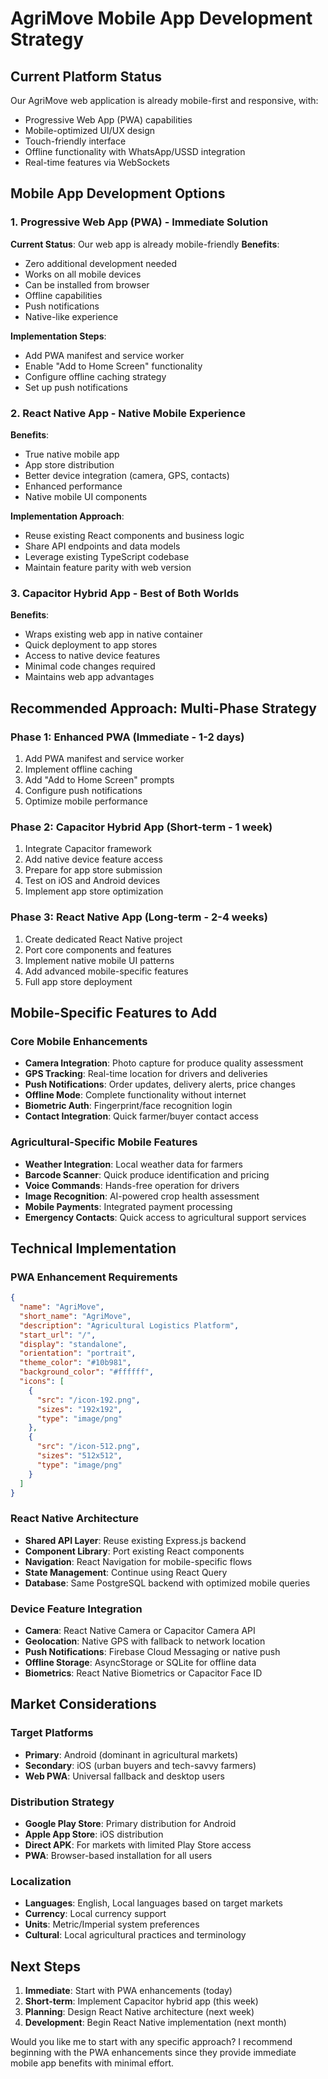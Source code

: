 # AgriMove Mobile App Development Strategy

## Current Platform Status
Our AgriMove web application is already mobile-first and responsive, with:
- Progressive Web App (PWA) capabilities
- Mobile-optimized UI/UX design
- Touch-friendly interface
- Offline functionality with WhatsApp/USSD integration
- Real-time features via WebSockets

## Mobile App Development Options

### 1. Progressive Web App (PWA) - Immediate Solution
**Current Status**: Our web app is already mobile-friendly
**Benefits**:
- Zero additional development needed
- Works on all mobile devices
- Can be installed from browser
- Offline capabilities
- Push notifications
- Native-like experience

**Implementation Steps**:
- Add PWA manifest and service worker
- Enable "Add to Home Screen" functionality
- Configure offline caching strategy
- Set up push notifications

### 2. React Native App - Native Mobile Experience
**Benefits**:
- True native mobile app
- App store distribution
- Better device integration (camera, GPS, contacts)
- Enhanced performance
- Native mobile UI components

**Implementation Approach**:
- Reuse existing React components and business logic
- Share API endpoints and data models
- Leverage existing TypeScript codebase
- Maintain feature parity with web version

### 3. Capacitor Hybrid App - Best of Both Worlds
**Benefits**:
- Wraps existing web app in native container
- Quick deployment to app stores
- Access to native device features
- Minimal code changes required
- Maintains web app advantages

## Recommended Approach: Multi-Phase Strategy

### Phase 1: Enhanced PWA (Immediate - 1-2 days)
1. Add PWA manifest and service worker
2. Implement offline caching
3. Add "Add to Home Screen" prompts
4. Configure push notifications
5. Optimize mobile performance

### Phase 2: Capacitor Hybrid App (Short-term - 1 week)
1. Integrate Capacitor framework
2. Add native device feature access
3. Prepare for app store submission
4. Test on iOS and Android devices
5. Implement app store optimization

### Phase 3: React Native App (Long-term - 2-4 weeks)
1. Create dedicated React Native project
2. Port core components and features
3. Implement native mobile UI patterns
4. Add advanced mobile-specific features
5. Full app store deployment

## Mobile-Specific Features to Add

### Core Mobile Enhancements
- **Camera Integration**: Photo capture for produce quality assessment
- **GPS Tracking**: Real-time location for drivers and deliveries
- **Push Notifications**: Order updates, delivery alerts, price changes
- **Offline Mode**: Complete functionality without internet
- **Biometric Auth**: Fingerprint/face recognition login
- **Contact Integration**: Quick farmer/buyer contact access

### Agricultural-Specific Mobile Features
- **Weather Integration**: Local weather data for farmers
- **Barcode Scanner**: Quick produce identification and pricing
- **Voice Commands**: Hands-free operation for drivers
- **Image Recognition**: AI-powered crop health assessment
- **Mobile Payments**: Integrated payment processing
- **Emergency Contacts**: Quick access to agricultural support services

## Technical Implementation

### PWA Enhancement Requirements
```json
{
  "name": "AgriMove",
  "short_name": "AgriMove",
  "description": "Agricultural Logistics Platform",
  "start_url": "/",
  "display": "standalone",
  "orientation": "portrait",
  "theme_color": "#10b981",
  "background_color": "#ffffff",
  "icons": [
    {
      "src": "/icon-192.png",
      "sizes": "192x192",
      "type": "image/png"
    },
    {
      "src": "/icon-512.png",
      "sizes": "512x512",
      "type": "image/png"
    }
  ]
}
```

### React Native Architecture
- **Shared API Layer**: Reuse existing Express.js backend
- **Component Library**: Port existing React components
- **Navigation**: React Navigation for mobile-specific flows
- **State Management**: Continue using React Query
- **Database**: Same PostgreSQL backend with optimized mobile queries

### Device Feature Integration
- **Camera**: React Native Camera or Capacitor Camera API
- **Geolocation**: Native GPS with fallback to network location
- **Push Notifications**: Firebase Cloud Messaging or native push
- **Offline Storage**: AsyncStorage or SQLite for offline data
- **Biometrics**: React Native Biometrics or Capacitor Face ID

## Market Considerations

### Target Platforms
- **Primary**: Android (dominant in agricultural markets)
- **Secondary**: iOS (urban buyers and tech-savvy farmers)
- **Web PWA**: Universal fallback and desktop users

### Distribution Strategy
- **Google Play Store**: Primary distribution for Android
- **Apple App Store**: iOS distribution
- **Direct APK**: For markets with limited Play Store access
- **PWA**: Browser-based installation for all users

### Localization
- **Languages**: English, Local languages based on target markets
- **Currency**: Local currency support
- **Units**: Metric/Imperial system preferences
- **Cultural**: Local agricultural practices and terminology

## Next Steps

1. **Immediate**: Start with PWA enhancements (today)
2. **Short-term**: Implement Capacitor hybrid app (this week)
3. **Planning**: Design React Native architecture (next week)
4. **Development**: Begin React Native implementation (next month)

Would you like me to start with any specific approach? I recommend beginning with the PWA enhancements since they provide immediate mobile app benefits with minimal effort.